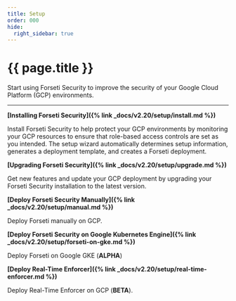 ```yaml
---
title: Setup
order: 000
hide:
  right_sidebar: true
---
```


# {{ page.title }}

Start using Forseti Security to improve the security of your Google Cloud
Platform (GCP) environments.

---

**[Installing Forseti Security]({% link _docs/v2.20/setup/install.md %})**

Install Forseti Security to help protect your GCP environments by monitoring your GCP resources to
ensure that role-based access controls are set as you intended. The setup wizard automatically
determines setup information, generates a deployment template, and creates a Forseti deployment.

**[Upgrading Forseti Security]({% link _docs/v2.20/setup/upgrade.md %})**

Get new features and update your GCP deployment by upgrading your Forseti Security installation
to the latest version.

**[Deploy Forseti Security Manually]({% link _docs/v2.20/setup/manual.md %})**

Deploy Forseti manually on GCP.

**[Deploy Forseti Security on Google Kubernetes Engine]({% link _docs/v2.20/setup/forseti-on-gke.md %})**

Deploy Forseti on Google GKE (**ALPHA**)

**[Deploy Real-Time Enforcer]({% link _docs/v2.20/setup/real-time-enforcer.md %})**

Deploy Real-Time Enforcer on GCP (**BETA**).
